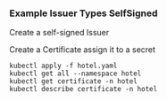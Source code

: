 
### Example Issuer Types SelfSigned

Create a self-signed Issuer

Create a Certificate assign it to a secret

```
kubectl apply -f hotel.yaml
kubectl get all --namespace hotel
kubectl get certificate -n hotel
kubectl describe certificate -n hotel
```
